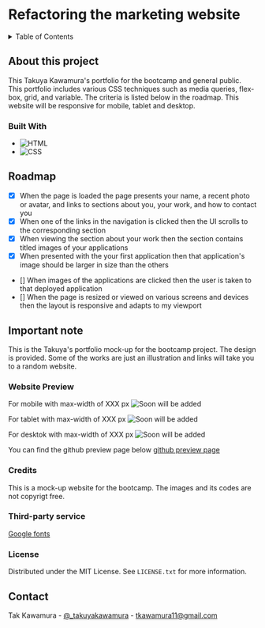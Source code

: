 # Refactoring the marketing website

<!-- ABOUT THE PROJECT -->

<!-- TABLE OF CONTENTS -->
<details>
  <summary>Table of Contents</summary>
  <ol>
    <li>
      <a href="#about-this-project">About this Project</a>
      <ul>
        <li><a href="#built-with">Built With</a></li>
      </ul>
    </li>
    <li><a href="#roadmap">Roadmap</a></li>
    <li><a href="#important-note">Important Note</a></li>
    <li><a href="#website-preview">Website Preview</a></li>
      <ul>
        <li><a href="#developer-note">Developer's note</a></li>
      </ul>
    <li><a href="#credits">Credits</a></li>
    <li><a href="#license">License</a></li>
    <li><a href="#contact">Contact</a></li>
  </ol>
</details>

## About this project

This Takuya Kawamura's portfolio for the bootcamp and general public. This portfolio includes various CSS techniques such as media queries, flex-box, grid, and variable. The criteria is listed below in the roadmap. This website will be responsive for mobile, tablet and desktop.

### Built With

- ![HTML]
- ![CSS]

## Roadmap

- [x] When the page is loaded the page presents your name, a recent photo or avatar, and links to sections about you, your work, and how to contact you
- [x] When one of the links in the navigation is clicked then the UI scrolls to the corresponding section
- [x] When viewing the section about your work then the section contains titled images of your applications
- [x] When presented with the your first application then that application's image should be larger in size than the others
- [] When images of the applications are clicked then the user is taken to that deployed application
- [] When the page is resized or viewed on various screens and devices then the layout is responsive and adapts to my viewport

## Important note

This is the Takuya's portfolio mock-up for the bootcamp project. The design is provided. Some of the works are just an illustration and links will take you to a random website.

### Website Preview

For mobile with max-width of XXX px
![Soon will be added](#)

For tablet with max-width of XXX px
![Soon will be added](#)

For desktok with max-width of XXX px
![Soon will be added](#)

You can find the github preview page below
[github preview page](https://sebecjeanluc.github.io/TakuyaKawamura_portfolio/)

### Credits

This is a mock-up website for the bootcamp. The images and its codes are not copyrigt free.

### Third-party service

[Google fonts](https://fonts.google.com/)

### License

Distributed under the MIT License. See `LICENSE.txt` for more information.

## Contact

Tak Kawamura - [@\_takuyakawamura](https://twitter.com/_takuyakawamura) - tkawamura11@gmail.com

<!-- MARKDOWN LINKS & IMAGES -->
<!-- https://www.markdownguide.org/basic-syntax/#reference-style-links -->

[HTML]: https://img.shields.io/badge/HTML-orange
[CSS]: https://img.shields.io/badge/CSS-blue
